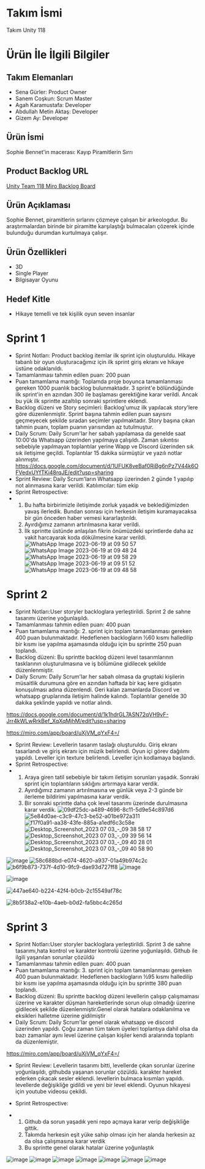 # **Takım İsmi**

Takım Unity 118

# Ürün İle İlgili Bilgiler

## Takım Elemanları
- Sena Gürler: Product Owner
- Sanem Coşkun: Scrum Master
- Agah Karamustafa: Developer
- Abdullah Metin Aktaş: Developer
- Gizem Ay: Developer

## Ürün İsmi

Sophie Bennet'in macerası: Kayıp Piramitlerin Sırrı

## Product Backlog URL

[Unity Team 118 Miro Backlog Board](https://miro.com/app/board/uXjVM_qYxF4=/?share_link_id=168009868470)

## Ürün Açıklaması

Sophie Bennet, piramitlerin sırlarını çözmeye çalışan bir arkeologdur. Bu araştırmalardan birinde bir piramitte karşılaştığı bulmacaları çözerek içinde bulunduğu durumdan kurtulmaya çalışır. 

## Ürün Özellikleri

- 3D
- Single Player
- Bilgisayar Oyunu 

## Hedef Kitle

- Hikaye temelli ve tek kişilik oyun seven insanlar

# **Sprint 1**
- Sprint Notları: Product backlog itemlar ilk sprint için oluşturuldu. Hikaye tabanlı bir oyun oluşturacağımız için ilk sprint giriş ekranı ve hikaye üstüne odaklanıldı.
- Tamamlanması tahmin edilen puan: 200 puan
- Puan tamamlama mantığı: Toplamda proje boyunca tamamlanması gereken 1000 puanlık backlog bulunmaktadır. 3 sprint'e bölündüğünde ilk sprint'in en azından 300 ile başlaması gerektiğine karar verildi. Ancak bu yük ilk sprintte azaltılıp sonraki sprintlere eklendi.
- Backlog düzeni ve Story seçimleri: Backlog'umuz ilk yapılacak story'lere göre düzenlenmiştir. Sprint başına tahmin edilen puan sayısını geçmeyecek şekilde sıradan seçimler yapılmaktadır. Story başına çıkan tahmin puanı, toplam puanın yarısından az tutulmuştur.
- Daily Scrum: Daily Scrum'lar her sabah yapılamasa da genelde saat 10:00'da Whatsapp üzerinden yapılmaya çalışıldı. Zaman sıkıntısı sebebiyle yapılmayan toplantılar yerine Wapp ve Discord üzerinden sık sık iletişime geçildi. Toplantılar 15 dakika sürmüştür ve yazılı notlar alınmıştır.
https://docs.google.com/document/d/1UFUK8veBaf0RiBg6nPz7V44k6OFVedxUYfTKi48rqJE/edit?usp=sharing
- Sprint Review: Daily Scrum'ların Whatsapp üzerinden 2 günde 1 yapılıp not alınmasına karar verildi. Katılımcılar: tüm ekip
- Sprint Retrospective:
- 1. Bu hafta birbirimizle iletişimde zorluk yaşadık ve beklediğimizden yavaş ilerledik. Bundan sonrası için herkesin iletişim kuramayacaksa bir gün önceden haber vemesi kararlaştırıldı.
  2. Ayırdığımız zamanın artırılmasına karar verildi.
  3. İlk sprintte üstünde anlaşılan fikrin önümüzdeki sprintlerde daha az vakit harcayarak koda dökülmesine karar verildi.
![WhatsApp Image 2023-06-19 at 09 50 57](https://github.com/agahkaramustafa/Bootcamp2023-Takim-U-118/assets/96539896/ea6c23e7-d1d1-49fc-9f9d-7850d2ffee26)
![WhatsApp Image 2023-06-19 at 09 48 24](https://github.com/agahkaramustafa/Bootcamp2023-Takim-U-118/assets/96539896/1edb9133-7245-4e51-8f91-d6edbea47bef)
![WhatsApp Image 2023-06-19 at 09 58 29](https://github.com/agahkaramustafa/Bootcamp2023-Takim-U-118/assets/96539896/2102814c-565c-4f57-b3c9-374c0d8222b2)
![WhatsApp Image 2023-06-19 at 09 51 52](https://github.com/agahkaramustafa/Bootcamp2023-Takim-U-118/assets/96539896/ded8cfd4-85c9-4dd1-a81a-eee963b06ec8)
![WhatsApp Image 2023-06-19 at 09 48 58](https://github.com/agahkaramustafa/Bootcamp2023-Takim-U-118/assets/96539896/365a85d9-0617-4fdb-b0a6-3ae463841642)





# **Sprint 2**
- Sprint Notları:User storyler backloglara yerleştirildi. Sprint 2 de sahne tasarımı üzerine yoğunlaşıldı.
-  Tamamlanması tahmin edilen puan: 400 puan
- Puan tamamlama mantığı: 2. sprint için toplam tamamlanması gereken 400 puan bulunmaktadır. Hedeflenen backlogların ½60 kısmı halledilip bir kısmı ise yapılma aşamasında olduğu için bu sprintte 250 puan toplandı.
- Backlog düzeni: Bu sprintte backlog düzeni level tasarımlarının tasklarının oluşturulmasına ve iş bölümüne gidilecek şekilde düzenlenmiştir.
- Daily Scrum: Daily Scrum'lar her sabah olmasa da gruptaki kişilerin müsaitlik durumuna göre en azından haftada bir kaç kere gidişatın konuşulması adına düzenlendi. Geri kalan zamanlarda Discord ve whatsapp gruplarında iletişim halinde kalındı. Toplantılar genelde 30 dakika şeklinde yapıldı ve notlar alındı.

https://docs.google.com/document/d/1k1hdrGL7ASN72qVH9vF-Jrr4kWLwRrkBef_XqXqMjhM/edit?usp=sharing

https://miro.com/app/board/uXjVM_qYxF4=/

- Sprint Review: Levellerin tasarım taslağı oluşturuldu. Giriş ekranı tasarlandı ve giriş ekranı için müzik belirlendi. Oyun içi görev dağılımı yapıldı. Leveller için texture belirlendi. Leveller için kodlamaya başlandı.
- Sprint Retrospective:
- 1. Araya giren tatil sebebiyle bir takım iletişim sorunları yaşadık. Sonraki sprint için toplantıların sıklığını artırmaya karar verdik.
  2. Ayırdığımız zamanın artırılmasına ve günlük veya 2-3 günde bir ilerleme bildirimi yapılmasına karar verdik.
  3. Bir sonraki sprintte daha çok level tasarımı üzerinde durulmasına karar verdik.
![09df25dc-a489-4696-8c11-5d9e54c897d6](https://github.com/Sanemcoskun/Bootcamp2023-Takim-U-118/assets/92624533/94b1997e-44d8-4bc6-b424-501651a82e01)
![5e84d0ae-c3c9-47c3-be52-a01be972a311](https://github.com/Sanemcoskun/Bootcamp2023-Takim-U-118/assets/92624533/e6fc6ab3-8de3-44cc-a21e-bd24d1adb49d)
![f17f0a91-aa38-43fe-885a-a1edf6c3c58e](https://github.com/Sanemcoskun/Bootcamp2023-Takim-U-118/assets/92624533/6a00a9fb-65d2-484b-809b-36331c6a6b9e)
![Desktop_Screenshot_2023 07 03_-_09 38 58 17](https://github.com/Sanemcoskun/Bootcamp2023-Takim-U-118/assets/92624533/abda928d-35a9-4085-bfc5-c6046809757d)
![Desktop_Screenshot_2023 07 03_-_09 39 56 14](https://github.com/Sanemcoskun/Bootcamp2023-Takim-U-118/assets/92624533/9fc28092-9927-40ee-9efe-47f276890e2e)
![Desktop_Screenshot_2023 07 03_-_09 40 28 01](https://github.com/Sanemcoskun/Bootcamp2023-Takim-U-118/assets/92624533/1634f0e3-90f2-401f-b6c7-7bde18741f94)
![Desktop_Screenshot_2023 07 03_-_09 40 58 90](https://github.com/Sanemcoskun/Bootcamp2023-Takim-U-118/assets/92624533/ca5d0294-5df9-415f-842c-4194c9b585ef)

![image](https://github.com/agahkaramustafa/Bootcamp2023-Takim-U-118/assets/92624533/13b54a28-0108-44eb-9959-4da8cf662321)
![58c688bd-e074-4620-a937-01a49b974c2c](https://github.com/agahkaramustafa/Bootcamp2023-Takim-U-118/assets/92624533/6ab90b09-8e88-42e1-a479-1b2492cc32e8)
![b6f9b873-737f-4d10-9fc9-dae93d727ff8](https://github.com/agahkaramustafa/Bootcamp2023-Takim-U-118/assets/92624533/28a104e4-f1fd-4eb8-a848-b21dc04da2b7)
![image](https://github.com/agahkaramustafa/Bootcamp2023-Takim-U-118/assets/92624533/f0a3bece-e758-4571-9fb6-ec98007c83ee)

![image](https://github.com/agahkaramustafa/Bootcamp2023-Takim-U-118/assets/92624533/d413b4be-7f57-47cd-92d8-04dcbd8734e8)

![447ae640-b224-42f4-b0cb-2c15549af78c](https://github.com/agahkaramustafa/Bootcamp2023-Takim-U-118/assets/92624533/9094a3e8-76e2-453c-bec1-3619000d4922)

![8b5f38a2-e10b-4aeb-b0d2-fa5bbc4c265d](https://github.com/agahkaramustafa/Bootcamp2023-Takim-U-118/assets/92624533/1de087e9-cbd2-44cc-bc5c-5f31aba3dda9)


# **Sprint 3**
- Sprint Notları:User storyler backloglara yerleştirildi. Sprint 3 de sahne tasarımı,hata kontrol ve karakter kontrolü üzerine yoğunlaşıldı. Github ile ilgili yaşanılan sorunlar çözüldü
-  Tamamlanması tahmin edilen puan: 400 puan
- Puan tamamlama mantığı: 3. sprint için toplam tamamlanması gereken 400 puan bulunmaktadır. Hedeflenen backlogların ½95 kısmı halledilip bir kısmı ise yapılma aşamasında olduğu için bu sprintte 380 puan toplandı.
- Backlog düzeni: Bu sprintte backlog düzeni levellerin çalışıp çalışmaması üzerine ve karakter düşman hareketlerinde sorun olup olmadığı üzerine gidilecek şekilde düzenlenmiştir.Genel olarak hatalara odaklanılma ve eksikleri halletme üzerine gidilmiştir
- Daily Scrum: Daily Scrum'lar genel olarak whatsapp ve discord üzerinden yapıldı. Çoğu zaman tüm takım üyeleri toplantıya dahil olsa da bazı zamanlar aynı level üzerine çalışan kişiler kendi aralarında toplantı da düzenlemiştir.

https://miro.com/app/board/uXjVM_qYxF4=/

- Sprint Review: Levellerin tasarımı bitti, levellerde çıkan sorunlar üzerine yoğunlaşıldı, githubda yaşanan sorunlar çözüldü. karakter hareket ederken çıkacak sesler eklendi. levellerin bulmaca kısımları yapıldı. levellerde değişikliğe gidildi ve yeni bir level eklendi. Oyunun hikayesi için youtube videosu çekildi.

- Sprint Retrospective:
- 1. Github da sorun yaşadık yeni repo açmaya karar verip değişikliğe gittik.
  2. Takımda herkesin eşit yüke sahip olması için her alanda herkesin az da olsa çalışmasına karar verdik
  3. Bu sprintte genel olarak hatalar üzerine yoğunlaştık

![image](https://github.com/agahkaramustafa/Bootcamp2023-Takim-U-118-New/assets/92624533/6cb43f6b-0422-4ae0-843f-879dc9c4ff4c)
![image](https://github.com/agahkaramustafa/Bootcamp2023-Takim-U-118-New/assets/92624533/67dbca72-7f07-408e-a081-1e59e48466cc)
![image](https://github.com/agahkaramustafa/Bootcamp2023-Takim-U-118-New/assets/92624533/edf4aac3-993b-411d-ae2f-3dbba87c2038)
![image](https://github.com/agahkaramustafa/Bootcamp2023-Takim-U-118-New/assets/92624533/bc92de0d-0b4a-43b8-ae15-341c02869085)
![image](https://github.com/agahkaramustafa/Bootcamp2023-Takim-U-118-New/assets/92624533/c41ae13f-7c23-42c0-b50d-2596683f222a)
![image](https://github.com/agahkaramustafa/Bootcamp2023-Takim-U-118-New/assets/92624533/5bd4c8b3-fa79-4712-9cf0-7ec41ff84d97)
![image](https://github.com/agahkaramustafa/Bootcamp2023-Takim-U-118-New/assets/92624533/46ca4c8a-9744-4e82-9a35-e9baa756d417)





